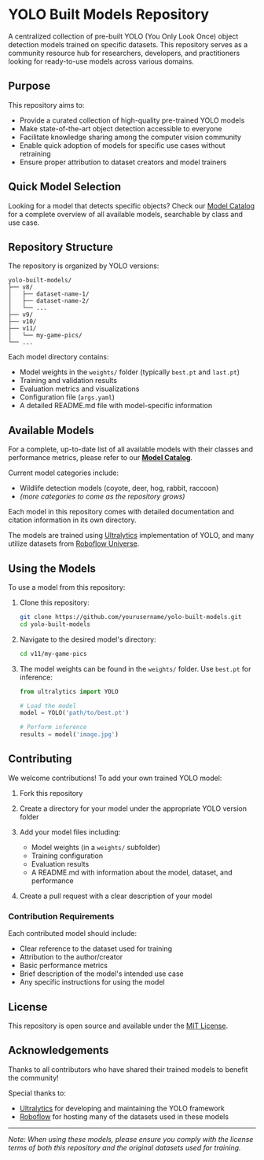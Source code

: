 # YOLO Built Models Repository

A centralized collection of pre-built YOLO (You Only Look Once) object detection models trained on specific datasets. This repository serves as a community resource hub for researchers, developers, and practitioners looking for ready-to-use models across various domains.

## Purpose

This repository aims to:

- Provide a curated collection of high-quality pre-trained YOLO models
- Make state-of-the-art object detection accessible to everyone
- Facilitate knowledge sharing among the computer vision community
- Enable quick adoption of models for specific use cases without retraining
- Ensure proper attribution to dataset creators and model trainers

## Quick Model Selection

Looking for a model that detects specific objects? Check our [Model Catalog](./MODEL_CATALOG.md) for a complete overview of all available models, searchable by class and use case.

## Repository Structure

The repository is organized by YOLO versions:

```
yolo-built-models/
├── v8/
│   ├── dataset-name-1/
│   ├── dataset-name-2/
│   └── ...
├── v9/
├── v10/
├── v11/
│   └── my-game-pics/
└── ...
```

Each model directory contains:
- Model weights in the `weights/` folder (typically `best.pt` and `last.pt`)
- Training and validation results
- Evaluation metrics and visualizations
- Configuration file (`args.yaml`)
- A detailed README.md file with model-specific information

## Available Models

For a complete, up-to-date list of all available models with their classes and performance metrics, please refer to our [**Model Catalog**](./MODEL_CATALOG.md).

Current model categories include:
- Wildlife detection models (coyote, deer, hog, rabbit, raccoon)
- *(more categories to come as the repository grows)*

Each model in this repository comes with detailed documentation and citation information in its own directory.

The models are trained using [Ultralytics](https://github.com/ultralytics/ultralytics) implementation of YOLO, and many utilize datasets from [Roboflow Universe](https://universe.roboflow.com/).

## Using the Models

To use a model from this repository:

1. Clone this repository:
   ```bash
   git clone https://github.com/yourusername/yolo-built-models.git
   cd yolo-built-models
   ```

2. Navigate to the desired model's directory:
   ```bash
   cd v11/my-game-pics
   ```

3. The model weights can be found in the `weights/` folder. Use `best.pt` for inference:
   ```python
   from ultralytics import YOLO

   # Load the model
   model = YOLO('path/to/best.pt')

   # Perform inference
   results = model('image.jpg')
   ```

## Contributing

We welcome contributions! To add your own trained YOLO model:

1. Fork this repository
2. Create a directory for your model under the appropriate YOLO version folder
3. Add your model files including:
   - Model weights (in a `weights/` subfolder)
   - Training configuration
   - Evaluation results
   - A README.md with information about the model, dataset, and performance

4. Create a pull request with a clear description of your model

### Contribution Requirements

Each contributed model should include:
- Clear reference to the dataset used for training
- Attribution to the author/creator
- Basic performance metrics
- Brief description of the model's intended use case
- Any specific instructions for using the model

## License

This repository is open source and available under the [MIT License](LICENSE).

## Acknowledgements

Thanks to all contributors who have shared their trained models to benefit the community!

Special thanks to:
- [Ultralytics](https://github.com/ultralytics/ultralytics) for developing and maintaining the YOLO framework
- [Roboflow](https://roboflow.com/) for hosting many of the datasets used in these models

---

*Note: When using these models, please ensure you comply with the license terms of both this repository and the original datasets used for training.*
